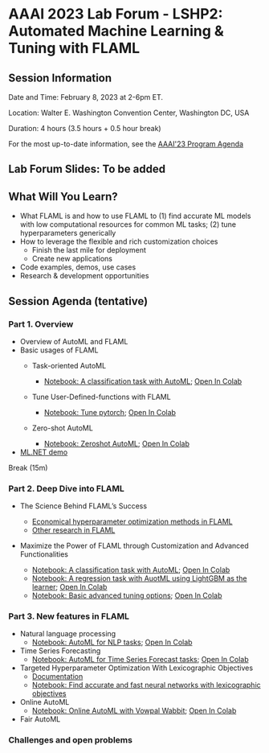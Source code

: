 # AAAI 2023 Lab Forum - LSHP2: Automated Machine Learning & Tuning with FLAML

## Session Information

Date and Time: February 8, 2023 at 2-6pm ET.

Location: Walter E. Washington Convention Center, Washington DC, USA

Duration: 4 hours (3.5 hours + 0.5 hour break)

For the most up-to-date information, see the [AAAI'23 Program Agenda](https://aaai.org/Conferences/AAAI-23/aaai23tutorials/)

## Lab Forum Slides: To be added

## What Will You Learn?

- What FLAML is and how to use FLAML to (1) find accurate ML models with low computational resources for common ML tasks; (2) tune hyperparameters generically
- How to leverage the flexible and rich customization choices
  - Finish the last mile for deployment
  - Create new applications
- Code examples, demos, use cases
- Research & development opportunities

## Session Agenda (tentative)

### **Part 1. Overview**

- Overview of AutoML and FLAML
- Basic usages of FLAML
    - Task-oriented AutoML
        - [Notebook: A classification task with AutoML](https://github.com/microsoft/FLAML/blob/tutorial/notebook/automl_classification.ipynb); [Open In Colab](https://colab.research.google.com/github/microsoft/FLAML/blob/tutorial/notebook/automl_classification.ipynb)

    - Tune User-Defined-functions with FLAML
        - [Notebook: Tune pytorch](https://github.com/microsoft/FLAML/blob/tutorial/notebook/tune_pytorch.ipynb); [Open In Colab](https://colab.research.google.com/github/microsoft/FLAML/blob/tutorial/notebook/tune_pytorch.ipynb)

    - Zero-shot AutoML
        - [Notebook: Zeroshot AutoML](https://github.com/microsoft/FLAML/blob/tutorial/notebook/zeroshot_lightgbm.ipynb); [Open In Colab](https://colab.research.google.com/github/microsoft/FLAML/blob/tutorial/notebook/zeroshot_lightgbm.ipynb)
- [ML.NET demo](https://docs.microsoft.com/dotnet/machine-learning/tutorials/predict-prices-with-model-builder)

Break (15m)

### **Part 2. Deep Dive into FLAML**
- The Science Behind FLAML’s Success
    - [Economical hyperparameter optimization methods in FLAML](https://microsoft.github.io/FLAML/docs/Use-Cases/Tune-User-Defined-Function/#hyperparameter-optimization-algorithm)
    - [Other research in FLAML](https://microsoft.github.io/FLAML/docs/Research)

- Maximize the Power of FLAML through Customization and Advanced Functionalities

    - [Notebook: A classification task with AutoML](https://github.com/microsoft/FLAML/blob/tutorial/notebook/automl_classification.ipynb); [Open In Colab](https://colab.research.google.com/github/microsoft/FLAML/blob/tutorial/notebook/automl_classification.ipynb)
    - [Notebook: A regression task with AuotML using LightGBM as the learner](https://github.com/microsoft/FLAML/blob/tutorial/notebook/automl_lightgbm.ipynb); [Open In Colab](https://colab.research.google.com/github/microsoft/FLAML/blob/tutorial/notebook/automl_lightgbm.ipynb)
    - [Notebook: Basic advanced tuning options](https://github.com/microsoft/FLAML/blob/tutorial/notebook/tune_demo.ipynb); [Open In Colab](https://colab.research.google.com/github/microsoft/FLAML/blob/tutorial/notebook/tune_demo.ipynb)


### **Part 3. New features in FLAML**
- Natural language processing
    - [Notebook: AutoML for NLP tasks](https://github.com/microsoft/FLAML/blob/tutorial/notebook/automl_nlp.ipynb); [Open In Colab](https://colab.research.google.com/github/microsoft/FLAML/blob/tutorial/notebook/automl_nlp.ipynb)
- Time Series Forecasting
    - [Notebook: AutoML for Time Series Forecast tasks](https://github.com/microsoft/FLAML/blob/tutorial/notebook/automl_time_series_forecast.ipynb); [Open In Colab](https://colab.research.google.com/github/microsoft/FLAML/blob/tutorial/notebook/automl_time_series_forecast.ipynb)
- Targeted Hyperparameter Optimization With Lexicographic Objectives
    - [Documentation](https://microsoft.github.io/FLAML/docs/Use-Cases/Tune-User-Defined-Function/#lexicographic-objectives)
    - [Notebook: Find accurate and fast neural networks with lexicographic objectives](https://github.com/microsoft/FLAML/blob/main/notebook/tune_lexicographic.ipynb)
- Online AutoML
    - [Notebook: Online AutoML with Vowpal Wabbit](https://github.com/microsoft/FLAML/blob/tutorial/notebook/autovw.ipynb); [Open In Colab](https://colab.research.google.com/github/microsoft/FLAML/blob/tutorial/notebook/autovw.ipynb)
- Fair AutoML
### Challenges and open problems
